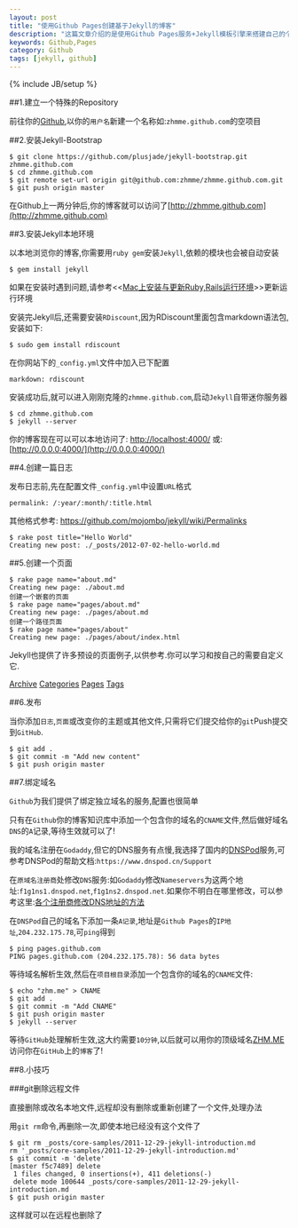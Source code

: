```yaml
---
layout: post
title: "使用Github Pages创建基于Jekyll的博客"
description: "这篇文章介绍的是使用Github Pages服务+Jekyll模板引擎来搭建自己的个人博客"
keywords: Github,Pages
category: Github
tags: [jekyll, github]
---
```

{% include JB/setup %}


##1.建立一个特殊的Repository

前往你的[Github][],以你的`用户名`新建一个名称如:`zhmme.github.com`的空项目

##2.安装Jekyll-Bootstrap

	$ git clone https://github.com/plusjade/jekyll-bootstrap.git zhmme.github.com
	$ cd zhmme.github.com
	$ git remote set-url origin git@github.com:zhmme/zhmme.github.com.git
	$ git push origin master

在Github上一两分钟后,你的博客就可以访问了[http://zhmme.github.com](http://zhmme.github.com)

##3.安装Jekyll本地环境

以本地浏览你的博客,你需要用`ruby gem`安装`Jekyll`,依赖的模块也会被自动安装

	$ gem install jekyll

如果在安装时遇到问题,请参考<<[Mac上安装与更新Ruby,Rails运行环境](/2012/07/ruby-and-rails-on-mac.html)>>更新运行环境

安装完Jekyll后,还需要安装`RDiscount`,因为RDiscount里面包含markdown语法包,安装如下:

	$ sudo gem install rdiscount

在你网站下的`_config.yml`文件中加入已下配置

	markdown: rdiscount

安装成功后,就可以进入刚刚克隆的`zhmme.github.com`,启动`Jekyll`自带迷你服务器

	$ cd zhmme.github.com 
	$ jekyll --server 

你的博客现在可以可以本地访问了: [http://localhost:4000/](http://localhost:4000/)
或: [http://0.0.0.0:4000/](http://0.0.0.0:4000/)

##4.创建一篇日志

发布日志前,先在配置文件`_config.yml`中设置`URL`格式
	
	permalink: /:year/:month/:title.html

其他格式参考: https://github.com/mojombo/jekyll/wiki/Permalinks

	$ rake post title="Hello World"
	Creating new post: ./_posts/2012-07-02-hello-world.md

##5.创建一个页面

	$ rake page name="about.md"
	Creating new page: ./about.md
	创建一个嵌套的页面
	$ rake page name="pages/about.md"
	Creating new page: ./pages/about.md
	创建一个路径页面
	$ rake page name="pages/about"
	Creating new page: ./pages/about/index.html

Jekyll也提供了许多预设的页面例子,以供参考.你可以学习和按自己的需要自定义它.

[Archive](/archive.html "存档")
[Categories](/categories.html "分类")
[Pages](/pages.html "页面")
[Tags](/tags.html "标签")

##6.发布

当你添加`日志`,`页面`或改变你的主题或其他文件,只需将它们提交给你的`git`Push提交到`GitHub`.

	$ git add .
	$ git commit -m "Add new content"
	$ git push origin master

##7.绑定域名

`Github`为我们提供了绑定独立域名的服务,配置也很简单

只有在`Github`你的博客知识库中添加一个包含你的域名的`CNAME`文件,然后做好域名`DNS`的`A`记录,等待生效就可以了!

我的域名注册在`Godaddy`,但它的DNS服务有点慢,我选择了国内的[DNSPod](https://www.dnspod.cn/ "DNSPod")服务,可参考DNSPod的帮助文档:`https://www.dnspod.cn/Support`

在`原域名注册商`处修改`DNS`服务:如`Godaddy`修改`Nameservers`为这两个地址:`f1g1ns1.dnspod.net`,`f1g1ns2.dnspod.net`.如果你不明白在哪里修改，可以参考这里:[各个注册商修改DNS地址的方法](https://www.dnspod.cn/support/index/fid/1#2 "各个注册商修改DNS地址的方法")

在`DNSPod`自己的域名下添加一条`A记录`,地址是`Github Pages`的`IP地址`,`204.232.175.78`,可`ping`得到

	$ ping pages.github.com
	PING pages.github.com (204.232.175.78): 56 data bytes

等待域名解析生效,然后在`项目根目录`添加一个包含你的域名的`CNAME`文件:

	$ echo "zhm.me" > CNAME
	$ git add .
	$ git commit -m "Add CNAME"
	$ git push origin master
	$ jekyll --server

等待`GitHub`处理解析生效,这大约需要`10分钟`,以后就可以用你的顶级域名[ZHM.ME](http://zhm.me/ "张慧敏")访问你在`GitHub`上的`博客`了!

##8.小技巧

###git删除远程文件

直接删除或改名本地文件,远程却没有删除或重新创建了一个文件,处理办法

用`git rm`命令,再删除一次,即使本地已经没有这个文件了

	$ git rm _posts/core-samples/2011-12-29-jekyll-introduction.md
	rm '_posts/core-samples/2011-12-29-jekyll-introduction.md'
	$ git commit -m 'delete'
	[master f5c7489] delete
	 1 files changed, 0 insertions(+), 411 deletions(-)
	 delete mode 100644 _posts/core-samples/2011-12-29-jekyll-introduction.md
	$ git push origin master

这样就可以在远程也删除了





[Github]:   http://github.com "Github"